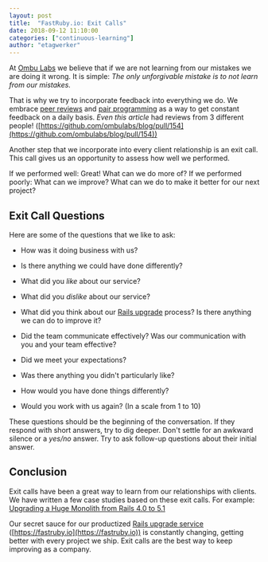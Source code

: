 ```yaml
---
layout: post
title:  "FastRuby.io: Exit Calls"
date: 2018-09-12 11:10:00
categories: ["continuous-learning"]
author: "etagwerker"
---
```


At [Ombu Labs](https://www.ombulabs.com) we believe that if we are not learning from our mistakes we are
doing it wrong. It is simple: *The only unforgivable mistake is to not learn
from our mistakes.*

That is why we try to incorporate feedback into everything we do. We
embrace [peer reviews](https://www.slideshare.net/ombulabs/peer-reviews-44220969) and
[pair programming](https://www.ombulabs.com/blog/agile/pair-programming/joys-and-woes-of-pair-programming.html)
as a way to get constant feedback on a daily basis. _Even this article_ had reviews
from 3 different people! ([https://github.com/ombulabs/blog/pull/154](https://github.com/ombulabs/blog/pull/154))

Another step that we incorporate into every client relationship is an exit
call. This call gives us an opportunity to assess how well we performed.

If we performed well: Great! What can we do more of? If we performed poorly: What
can we improve? What can we do to make it better for our next project?

<!--more-->

## Exit Call Questions

Here are some of the questions that we like to ask:

- How was it doing business with us?

- Is there anything we could have done differently?

- What did you _like_ about our service?

- What did you _dislike_ about our service?

- What did you think about our [Rails upgrade](https://www.ombulabs.com/blog/tags/upgrades) process?
Is there anything we can do to improve it?

- Did the team communicate effectively? Was our communication with you and your team effective?

- Did we meet your expectations?

- Was there anything you didn't particularly like?

- How would you have done things differently?

- Would you work with us again? (In a scale from 1 to 10)

These questions should be the beginning of the conversation. If they respond with
short answers, try to dig deeper. Don't settle for an awkward silence or a _yes/no_
answer. Try to ask follow-up questions about their initial answer.

## Conclusion

Exit calls have been a great way to learn from our relationships with clients.
We have written a few case studies based on these exit calls. For example:
[Upgrading a Huge Monolith from Rails 4.0 to 5.1](https://www.ombulabs.com/blog/rails/upgrades/case-study/upgrading-a-monolith.html)

Our secret sauce for our productized [Rails upgrade service](https://fastruby.io) ([https://fastruby.io](https://fastruby.io))
is constantly changing, getting better with every project we ship. Exit calls are
the best way to keep improving as a company.

